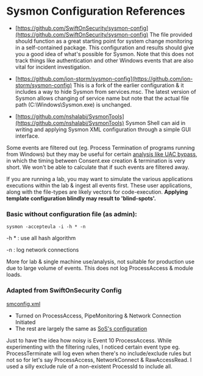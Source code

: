 # Sysmon Configuration References

* [https://github.com/SwiftOnSecurity/sysmon-config](https://github.com/SwiftOnSecurity/sysmon-config) 
The file provided should function as a great starting point for system change monitoring in a self-contained package. This configuration and results should give you a good idea of what's possible for Sysmon. Note that this does not track things like authentication and other Windows events that are also vital for incident investigation.

* [https://github.com/ion-storm/sysmon-config](https://github.com/ion-storm/sysmon-config) This is a fork of the earlier configuration & it includes a way to hide Sysmon from services.msc. The latest version of Sysmon allows changing of service name but note that the actual file path (C:\Windows\Sysmon.exe) is unchanged. 

* [https://github.com/nshalabi/SysmonTools](https://github.com/nshalabi/SysmonTools) Sysmon Shell can aid in writing and applying Sysmon XML configuration through a simple GUI interface.


Some events are filtered out (eg. Process Termination of programs running from Windows\) but they may be useful for certain [analysis like UAC bypass](https://medium.com/@jym/uac-bypass-analysis-7a1379d21d36), in which the timing between Consent.exe creation & termination is very short. We won't be able to calculate that if such events are filtered away.

If you are running a lab, you may want to simulate the various applications executions within the lab & ingest all events first. These user applications, along with the file-types are likely vectors for code-execution. **Applying template configuration blindly may result to 'blind-spots'.**

### Basic without configuration file (as admin):

`sysmon -accepteula -i -h * -n`

-h * 	: use all hash algorithm

-n 		: log network connections

More for lab & single machine use/analysis, not suitable for production use due to large volume of events. This does not log ProcessAccess & module loads. 

### Adapted from SwiftOnSecurity Config
[smconfig.xml](smconfig.xml)

* Turned on ProcessAccess, PipeMonitoring & Network Connection Initiated
* The rest are largely the same as [SoS's configuration](https://github.com/SwiftOnSecurity/sysmon-config/blob/master/sysmonconfig-export.xml)

Just to have the idea how noisy is Event 10 ProcessAccess. While experimenting with the filtering rules, I noticed certain event type eg. ProcessTerminate will log even when there's no include/exclude rules but not so for let's say ProcessAccess, NetworkConnect & RawAccessRead. I used a silly exclude rule of a non-existent ProcessId to include all.